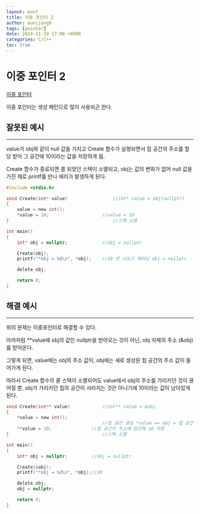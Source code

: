 ```yaml
---
layout: post
title: 이중 포인터 2
author: munjjang9
tags: [pointer]
date: 2024-11-29 17:00 +0900
categories: C/C++
toc: true
---
```


# 이중 포인터 2
[이중 포인터](https://munjjang9.github.io/c/c++/2024/11/28/double-pointer/)

이중 포인터는 생성 패턴으로 많이 사용되곤 한다.


## 잘못된 예시
---
value가 obj와 같이 null 값을 가지고 Create 함수가 실행되면서 힙 공간의 주소를 할당 받아 그 공간에 10이라는 값을 저장하게 됨.

Create 함수가 종료되면 콜 되었던 스택이 소멸되고, obj는 값의 변화가 없어 null 값을 가진 채로 printf를 만나 에러가 발생하게 된다.
```c
#include <stdio.h>

void Create(int* value)                 //int* value = obj(nullptr)
{
	value = new int();
	*value = 10;                    //value = 10
}                                       //스택 소멸

int main()
{
	int* obj = nullptr;             //obj = nullptr

	Create(obj);
	printf("*obj = %d\n", *obj);    //10 안 나오고 에러남 obj = nullptr

	delete obj;

	return 0;
}
```

## 해결 예시
---
위의 문제는 이중포인터로 해결할 수 있다.

아까처럼 **value에 obj의 값인 nullptr을 받아오는 것이 아닌, obj 자체의 주소 (&obj) 를 받아온다.

그렇게 되면, value에는 obj의 주소 값이, obj에는 새로 생성된 힙 공간의 주소 값이 들어가게 된다.

따라서 Create 함수의 콜 스택이 소멸되어도 value에서 obj의 주소를 가리키던 것이 끊어질 뿐, obj가 가리키던 힙의 공간이 사라지는 것은 아니기에 10이라는 값이 남아있게 된다.

```c
void Create(int** value)            //int** value = &obj
{
	*value = new int();
                                    //힙 공간 생성 *value == obj = 힙 공간의 주소 전달
	**value = 10;               //힙 공간의 주소에 접근해 10 저장
}                                   //스택 소멸

int main()
{
	int* obj = nullptr;         //obj = nullptr

	Create(&obj);
	printf("*obj = %d\n", *obj);//10

	delete obj;
	obj = nullptr;

	return 0;
}
```